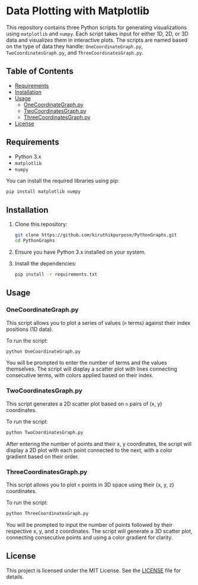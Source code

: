 # Data Plotting with Matplotlib

This repository contains three Python scripts for generating visualizations using `matplotlib` and `numpy`. Each script takes input for either 1D, 2D, or 3D data and visualizes them in interactive plots. The scripts are named based on the type of data they handle: `OneCoordinateGraph.py`, `TwoCoordinatesGraph.py`, and `ThreeCoordinatesGraph.py`.

## Table of Contents

- [Requirements](#requirements)
- [Installation](#installation)
- [Usage](#usage)
  - [OneCoordinateGraph.py](#onecoordinategraphpy)
  - [TwoCoordinatesGraph.py](#twocoordinatesgraphpy)
  - [ThreeCoordinatesGraph.py](#threecoordinatesgraphpy)
- [License](#license)

## Requirements

- Python 3.x
- `matplotlib`
- `numpy`

You can install the required libraries using pip:

```bash
pip install matplotlib numpy
```

## Installation

1. Clone this repository:
    ```bash
    git clone https://github.com/kiruthikpurpose/PythonGraphs.git
    cd PythonGraphs
    ```

2. Ensure you have Python 3.x installed on your system.

3. Install the dependencies:
    ```bash
    pip install -r requirements.txt
    ```

## Usage

### OneCoordinateGraph.py

This script allows you to plot a series of values (`n` terms) against their index positions (1D data).

To run the script:

```bash
python OneCoordinateGraph.py
```

You will be prompted to enter the number of terms and the values themselves. The script will display a scatter plot with lines connecting consecutive terms, with colors applied based on their index.

### TwoCoordinatesGraph.py

This script generates a 2D scatter plot based on `n` pairs of (x, y) coordinates.

To run the script:

```bash
python TwoCoordinatesGraph.py
```

After entering the number of points and their x, y coordinates, the script will display a 2D plot with each point connected to the next, with a color gradient based on their order.

### ThreeCoordinatesGraph.py

This script allows you to plot `n` points in 3D space using their (x, y, z) coordinates.

To run the script:

```bash
python ThreeCoordinatesGraph.py
```

You will be prompted to input the number of points followed by their respective x, y, and z coordinates. The script will generate a 3D scatter plot, connecting consecutive points and using a color gradient for clarity.

## License

This project is licensed under the MIT License. See the [LICENSE](LICENSE) file for details.
